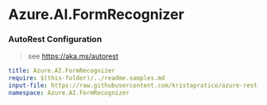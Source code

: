 # Azure.AI.FormRecognizer
### AutoRest Configuration
> see https://aka.ms/autorest

``` yaml
title: Azure.AI.FormRecognizer
require: $(this-folder)/../readme.samples.md
input-file: https://raw.githubusercontent.com/kristapratico/azure-rest-api-specs/form-recognizer-patch/specification/cognitiveservices/data-plane/FormRecognizer/preview/v2.0/FormRecognizer.json
namespace: Azure.AI.FormRecognizer
```